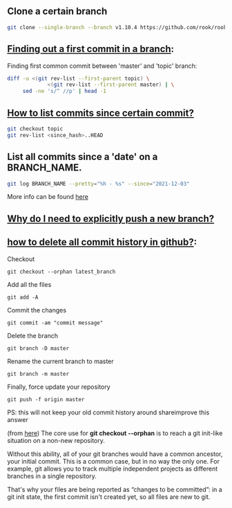 ## Clone a certain branch
```sh
git clone --single-branch --branch v1.10.4 https://github.com/rook/rook.git
```

## [Finding out a first commit in a branch](https://stackoverflow.com/a/4991675/5071635):
Finding first common commit between 'master' and 'topic' branch:
```sh
diff -u <(git rev-list --first-parent topic) \
             <(git rev-list --first-parent master) | \
     sed -ne 's/^ //p' | head -1
```

## [How to list commits since certain commit?](https://stackoverflow.com/questions/7693249/how-to-list-commits-since-certain-commit)
```sh
git checkout topic
git rev-list <since_hash>..HEAD
```

## List all commits since a 'date' on a BRANCH_NAME.  
```sh
git log BRANCH_NAME --pretty="%h - %s" --since="2021-12-03"
```
More info can be found [here](https://stackoverflow.com/questions/14848274/git-log-to-get-commits-only-for-a-specific-branch)


## [Why do I need to explicitly push a new branch?](https://stackoverflow.com/questions/17096311/why-do-i-need-to-explicitly-push-a-new-branch)  

## [how to delete all commit history in github?](https://stackoverflow.com/questions/13716658/how-to-delete-all-commit-history-in-github):  

Checkout

    git checkout --orphan latest_branch

Add all the files

    git add -A

Commit the changes

    git commit -am "commit message"

Delete the branch

    git branch -D master

Rename the current branch to master

    git branch -m master

Finally, force update your repository

    git push -f origin master

PS: this will not keep your old commit history around
shareimprove this answer




(from [here](https://stackoverflow.com/questions/19980631/what-is-git-checkout-orphan-used-for)) The core use for __git checkout --orphan__ is to reach a git init-like situation on a non-new repository.

Without this ability, all of your git branches would have a common ancestor, your initial commit. This is a common case, but in no way the only one. For example, git allows you to track multiple independent projects as different branches in a single repository.

That's why your files are being reported as “changes to be committed”: in a git init state, the first commit isn't created yet, so all files are new to git.
